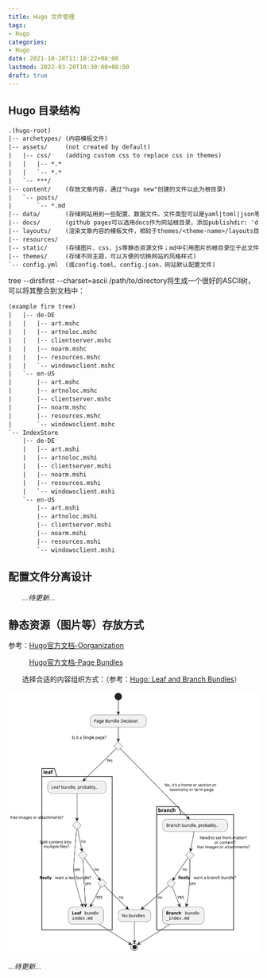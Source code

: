 ```yaml
---
title: Hugo 文件管理
tags:
- Hugo
categories:
- Hugo
date: 2021-10-28T11:10:22+08:00
lastmod: 2022-03-20T10:30:00+08:00
draft: true
---
```


## Hugo 目录结构

```txt
.(hugo-root)
|-- archetypes/ (内容模板文件)
|-- assets/     (not created by default)
|   |-- css/    (adding custom css to replace css in themes)
|   |   |-- *.*
|   |   `-- *.*
|   `-- ***/
|-- content/    (存放文章内容，通过"hugo new"创建的文件以此为根目录)
|   `-- posts/
|       `-- *.md
|-- data/       (存储网站用到一些配置、数据文件。文件类型可以是yaml|toml|json等格式，生成网站时使用)
|-- docs/       (github pages可以选用docs作为网站根目录，添加publishdir: 'docs'将网站生成在该目录下)
|-- layouts/    (渲染文章内容的模板文件，相较于themes/<theme-name>/layouts目录下的同名文件具有更高优先级)
|-- resources/
|-- static/     (存储图片、css、js等静态资源文件；md中引用图片的根目录位于此文件夹下)
|-- themes/     (存储不同主题，可以方便的切换网站的风格样式)
`-- config.yml  (或config.toml，config.json，网站默认配置文件)
```

tree --dirsfirst --charset=ascii /path/to/directory将生成一个很好的ASCII树，可以将其整合到文档中：

```txt
(example fire tree)
|   |-- de-DE
|   |   |-- art.mshc
|   |   |-- artnoloc.mshc
|   |   |-- clientserver.mshc
|   |   |-- noarm.mshc
|   |   |-- resources.mshc
|   |   `-- windowsclient.mshc
|   `-- en-US
|       |-- art.mshc
|       |-- artnoloc.mshc
|       |-- clientserver.mshc
|       |-- noarm.mshc
|       |-- resources.mshc
|       `-- windowsclient.mshc
`-- IndexStore
    |-- de-DE
    |   |-- art.mshi
    |   |-- artnoloc.mshi
    |   |-- clientserver.mshi
    |   |-- noarm.mshi
    |   |-- resources.mshi
    |   `-- windowsclient.mshi
    `-- en-US
        |-- art.mshi
        |-- artnoloc.mshi
        |-- clientserver.mshi
        |-- noarm.mshi
        |-- resources.mshi
        `-- windowsclient.mshi
```

## 配置文件分离设计

&emsp;&emsp;*...待更新...*

## 静态资源（图片等）存放方式

参考：[Hugo官方文档-Oorganization](https://gohugo.io/content-management/organization/)

&emsp;&emsp;&emsp;[Hugo官方文档-Page Bundles](https://gohugo.io/content-management/page-bundles/)

&emsp;&emsp;选择合适的内容组织方式：（参考：[Hugo: Leaf and Branch Bundles](https://scripter.co/hugo-leaf-and-branch-bundles/)）

![Do I need a leaf bundle, or branch bundle, or none?](./images/Do-I-need-a-leaf-bundle-or-branch-bundle-or-none.svg)

*...待更新...*
